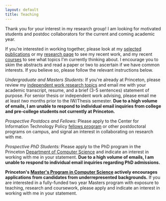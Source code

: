 ```yaml
---
layout: default
title: Teaching
---
```

Thank you for your interest in my research group! I am looking for motivated students and postdoc collaborators for the current and coming academic year.

If you’re interested in working together, please look at my [selected publications](/) or my [research page](/projects) to see my recent work, and my recent [courses](/teaching) to see what topics I'm currently thinking about.
I encourage you to skim the abstracts and read a paper or two to ascertain if we have common interests. If you believe so, please follow the relevant instructions below.

*Undergraduate and Masters Students:*
If you're already at Princeton, please review my [independent work research topics](https://www.cs.princeton.edu/ugrad/independent-work/undergraduate-research-topics#Liu) and email me with your academic transcript, resume, and a brief (3-5 sentences) statement of purpose. For senior thesis or independent work advising, please email me at least *two* months prior to the IW/Thesis semester.
**Due to a high volume of emails, I am unable to respond to individual email inquiries from college and pre-college students not currently at Princeton.**

*Prospective Postdocs and Fellows:* 
Please apply to the Center for Information Technology Policy [fellows program](https://citp.princeton.edu/about/hiring/) or other postdoctoral programs on campus, and signal an interest in collaborating on research with me.

*Prospective PhD Students:* 
Please apply to the PhD program in the Princeton [Department of Computer Science](https://www.cs.princeton.edu/grad) and indicate an interest in working with me in your statement. **Due to a high volume of emails, I am unable to respond to individual email inquiries regarding PhD admissions.**

**Princeton's [Master's Program in Computer Science](https://www.cs.princeton.edu/grad/masters-degree) actively encourages applications from candidates from underrepresented backgrounds.** If you are interested in a fully-funded two year Masters program with exposure to teaching, research and coursework, please apply and indicate an interest in working with me in your statement.
